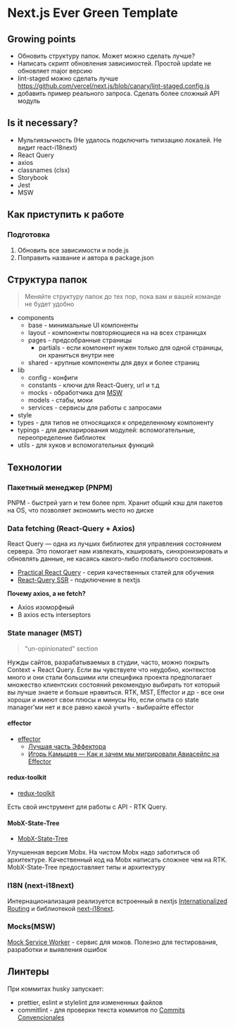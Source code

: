 # Next.js Ever Green Template

## Growing points

- Обновить структуру папок. Может можно сделать лучше?
- Написать скрипт обновления зависимостей. Простой update не обновляет major версию
- lint-staged можно сделать лучше <https://github.com/vercel/next.js/blob/canary/lint-staged.config.js>
- добавить пример реального запроса. Сделать более сложный API модуль

## Is it necessary?

- Мультиязычность (Не удалось подключить типизацию локалей. Не видит react-i18next)
- React Query
- axios
- classnames (clsx)
- Storybook
- Jest
- MSW

## Как приступить к работе

### Подготовка

1. Обновить все зависимости и node.js
2. Поправить название и автора в package.json

## Структура папок

> Меняйте структуру папок до тех пор, пока вам и вашей команде не будет удобно

- components
    - base - минимальные UI компоненты
    - layout - компоненты повторяющиеся на на всех страницах
    - pages - предсобранные страницы
        - partials - если компонент нужен только для одной страницы, он храниться внутри нее
    - shared - крупные компоненты для двух и более страниц
- lib
    - config - конфиги
    - constants - ключи для React-Query, url и т.д
    - mocks - обработчика для [MSW](#mocksmsw)
    - models - стабы, моки
    - services - сервисы для работы с запросами
- style
- types - для типов не относящихся к определенному компоненту
- typings - для декларирования модулей: вспомогательные, переопределение библиотек
- utils - для хуков и вспомогательных функций

## Технологии

### Пакетный менеджер (PNPM)

PNPM - быстрей yarn и тем более npm. Хранит общий кэш для пакетов на OS, что позволяет экономить место но диске

### Data fetching (React-Query + Axios)

React Query — одна из лучших библиотек для управления состоянием сервера. Это помогает нам извлекать, кэшировать, синхронизировать и обновлять данные, не касаясь какого-либо глобального состояния.

- [Practical React Query](https://tkdodo.eu/blog/practical-react-query) - серия качественных статей для обучения
- [React-Query SSR](https://tanstack.com/query/v4/docs/guides/ssr) - подключение в nextjs

**Почему axios, а не fetch?**

- Axios изоморфный
- В axios есть interseptors

### State manager (MST)

> "un-opinionated" section

Нужды сайтов, разрабатываемых в студии, часто, можно покрыть Context + React Query.
Если вы чувствуете что неудобно, контекстов много и они стали большими или специфика проекта предполагает множество клиентских состояний рекомендую выбирать тот который вы лучше знаете и больше нравиться. RTK, MST, Effector и др - все они хороши и имеют свои плюсы и минусы
Но, если опыта со state manager'ми нет и все равно какой учить - выбирайте effector

#### effector

- [effector](https://mobx-state-tree.js.org/intro/welcome)
    - [Лучшая часть Эффектора](https://community.effector.dev/core/best-part-4jb1)
    - [Игорь Камышев — Как и зачем мы мигрировали Авиасейлс на Effector](https://www.youtube.com/watch?v=HYaSnVEZiFk)

#### redux-toolkit

- [redux-toolkit](https://redux-toolkit.js.org/)

Есть свой инструмент для работы c API - RTK Query.

#### MobX-State-Tree

- [MobX-State-Tree](https://mobx-state-tree.js.org/intro/welcome)

Улучшенная версия Mobx. На чистом Mobx надо заботиться об архитектуре. Качественный код на Mobx написать сложнее чем на RTK. MobX-State-Tree предоставляет типы и архитектуру

### I18N (next-i18next)

Интернационализация реализуется встроенный в nextjs [Internationalized Routing](https://nextjs.org/docs/advanced-features/i18n-routing#limits-for-the-i18n-config) и библиотекой [next-i18next](https://github.com/i18next/next-i18next).

### Mocks(MSW)

[Mock Service Worker](https://mswjs.io/) - сервис для моков. Полезно для тестирования, разработки и выявления ошибок

## Линтеры

При коммитах husky запускает:

- prettier, eslint и stylelint для измененных файлов
- commitlint - для проверки текста коммитов по [Commits Convencionales](https://www.conventionalcommits.org/es/v1.0.0-beta.3/)
